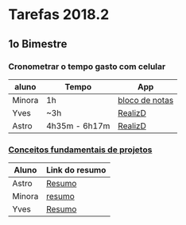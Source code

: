 # Tarefas 2018.2

## 1o Bimestre

### Cronometrar o tempo gasto com celular

| aluno | Tempo | App |
| --- | --- | --- |
| Minora | 1h | [bloco de notas](http://bulletjournal.com/) |
| Yves | ~3h | [RealizD](http://www.realizd.com/) |
| Astro | 4h35m - 6h17m | [RealizD](http://www.realizd.com/) |

### [Conceitos fundamentais de projetos](fundamentos/projeto/)

| Aluno | Link do resumo |
| --- | --- |
| Astro | [Resumo](tasks/fundamentos/projeto/resumo-astro) |
| Minora | [resumo](tasks/fundamentos/projeto/minora) |
| Yves | [Resumo](tasksfundamentos/projeto/resumo-yves) |
